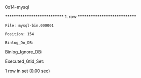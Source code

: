 0x14-mysql

*************************** 1. row ***************************

    File: mysql-bin.000001

    Position: 154

    Binlog_Do_DB:

 Binlog_Ignore_DB: 

Executed_Gtid_Set: 

1 row in set (0.00 sec)
